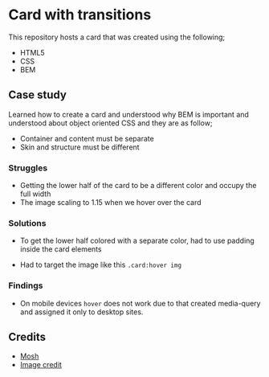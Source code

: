 # Card with transitions

This repository  hosts a card that was created using the following;

- HTML5
- CSS
- BEM

## Case study

Learned how to create a card and understood why BEM is important and understood about object oriented CSS and they are as follow;

- Container and content must be separate
- Skin and structure must be different

### Struggles

- Getting the lower half of the card to be a different color and occupy the full width
- The image scaling to 1.15 when we hover over the card
  

### Solutions

- To get the lower half colored with a separate color, had to use padding inside the card elements

- Had to target the image like this `.card:hover img` 

### Findings

- On mobile devices `hover` does not work due to that created media-query and assigned it only to desktop sites.
  
## Credits

- [Mosh](https://programmingwithmosh.com/)
- [Image credit](https://randomuser.me/photos)


